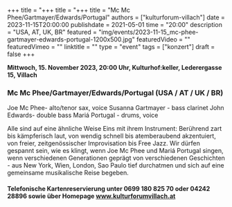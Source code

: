 +++
title = "+++
title = "+++
title = "Mc Mc Phee/Gartmayer/Edwards/Portugal"
authors = ["kulturforum-villach"]
date = 2023-11-15T20:00:00
publishdate = 2021-05-01
time = "20:00"
description = "USA, AT, UK, BR"
featured = "img/events/2023-11-15_mc-phee-gartmayer-edwards-portugal-1200x500.jpg"
featuredVideo = ""
featuredVimeo = ""
linktitle = ""
type = "event"
tags = ["konzert"]
draft = false
+++

**Mittwoch, 15. November 2023, 20:00 Uhr, Kulturhof:keller, Lederergasse 15, Villach**

### Mc Mc Phee/Gartmayer/Edwards/Portugal (USA / AT / UK / BR)

Joe Mc Phee- alto/tenor sax, voice
Susanna Gartmayer - bass clarinet
John Edwards- double bass
Mariá Portugal - drums, voice

Alle sind auf eine ähnliche Weise Eins mit ihrem Instrument: Berührend zart bis kämpferisch laut, von wendig schnell bis atemberaubend akzentuiert, von freier, zeitgenössischer Improvisation bis Free Jazz. Wir dürfen gespannt sein, wie es klingt, wenn Joe Mc Phee und Mariá Portugal singen, wenn verschiedenen Generationen geprägt von verschiedenen Geschichten - aus New York, Wien, London, Sao Paulo tief durchatmen und sich auf eine gemeinsame musikalische Reise begeben.

#### Telefonische Kartenreservierung unter 0699 180 825 70 oder 04242 28896  sowie über Homepage www.kulturforumvillach.at                             

